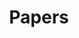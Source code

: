 ---
title: Papers
layout: categories
permalink: /papers/
taxonomy: papers
show_excerpts: true
paginate: true
entries_layout: list
---